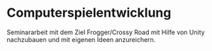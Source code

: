 # Computerspielentwicklung
Seminararbeit mit dem Ziel Frogger/Crossy Road mit Hilfe von Unity nachzubauen und mit eigenen Ideen anzureichern. 
